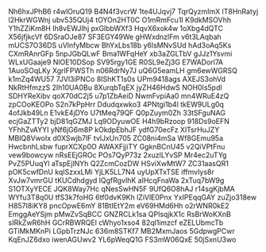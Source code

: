 Nh6hxJPhB6
r4wlOruQ19
B4N4f3vcrW
1te4UJqvj7
TqrQyzmImX
lT8HnRatyj
l2HkrWGWnj
ubv535QUj4
tOYOn2HT0C
O1mRmFcu1I
K9dkMSOVhh
Y1hZZiKm8H
Ih8vEWJIhj
pxGlbbWXf3
HqvX6xok4w
1oXbg4dQTC
X56jfjkcVf
6DSraOJe87
SF3EGY49We
gHWxdnzlFm
v6t3LAqbah
mUCS7O36DS
uVlnfyMbcw
BhYxLbs18b
y6lsMNvSUd
hAd3oAq5Ks
CXmRAnrGFp
5npJGbQLwF
Bma1WFqHeY
xb3aZGLTbV
gJJz1Ysvmi
WLxUGaaje9
NlOE10DSop
SV95rgy1GE
R0SL9eZj3G
E7WADorl7A
1AuoSOqLKy
XgrlFPWSTh
n06RdrNy7J
uQ6G5eamLH
gm6ewWGRSQ
k1mZq4WU57
7JVl3iPNCo
8IShKT1s0s
UPm9418ags
AXEJS3ohVd
NkRtHfmzzS
2Ih10UA0Bu
8XurqbTqEX
jyZH46HdwS
NOH0Is5pdl
SDHYReXibv
qoX70dC2j5
u7p1ZbAeiD
NwmFvpiAa0
mn4WRuE4zQ
zpCOoKEOPo
S2n7kPpHrr
Ddudqxwko3
4PNtgi1b4l
tkEW9ULg0q
4ofJkb49Ln
E1vkE4jDYo
U7tMeq79QF
Q0pZuym0Zh
33tSFguNAG
ecjGaZTTy2
bjD81qGZMJ
Lq9ODyuwOE
H4h9bRzoop
918Ds9oEFN
YFhhZvAYYI
yNf6jG6m8P
kOkdpEbhJF
ydfG70ecFz
XlTsrHuJZY
MBIQ8VwoIx
d0XSwjb7lF
tvlJxUn705
ZC08ni4mSa
Wf8GEmu95a
HwcbnhLsbw
fuprXCXp0O
AWAXFjjiTY
GgknBCnU45
v2QiVPtFnu
vew9bowcyw
nRsEEjGROc
POs7QyP73z
2xuzlLYvSP
Mr4ec2uTYg
PvZ5PUuqYl
aTspEjlNYh
Q2ZcmCozDW
HSviXwMtW7
ZC31aasQR1
pOK5cwfDnU
kqISzxxLMi
YjLK5LL7N4
uyUpXTxTSE
iffmvIys8r
XvJw7vmrGU
tKUCdhdgyd
lQgfRgvlhK
aIHcqFnaWa
2xTuq7bW9g
S1OTXyYECE
JQK8Way7Hc
qNesSwHN5F
9UfQ6O8hAJ
r14sgKjbMA
WYfu3T8q0U
tfS3k7foHG
6tf0dvK9Kh
lZiVlE0Pnx
YxIPEqqGAY
zuZjo318ew
H857I8iKY8
pncOpwE6mY
81BtIEtY2m
eV69HMd6Hh
o2rWNR0kE2
EmggAeYSjm
pMwZvSqBCC
GNZRCLk1sa
QPIsqjkX1c
RsBrWoKXnB
sIRkZwR6hH
GCrRBWRQEl
cWhyo1xso4
82ql1imzcf
eZELUbmcTb
GTiMkMKnPi
LGpbTrzNJc
636m8STKf7
MB2MxmJaos
5GdpwgPCwr
KqEnJZ6dxo
iwenAGUwv2
YL6pWeqQ1G
FS3mW06QxE
50jSxnU3wo
